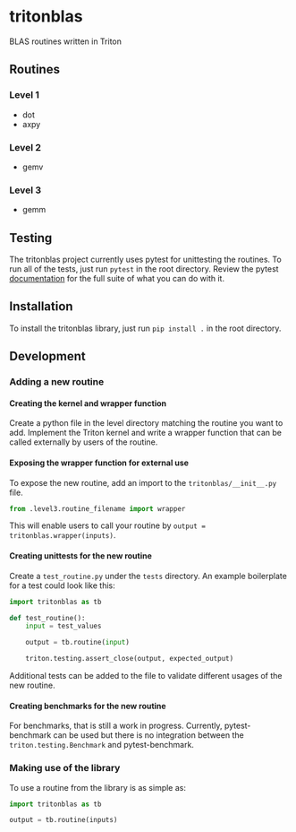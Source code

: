 # tritonblas
BLAS routines written in Triton

## Routines

### Level 1

* dot
* axpy

### Level 2

* gemv

### Level 3

* gemm

## Testing

The tritonblas project currently uses pytest for unittesting the routines.
To run all of the tests, just run `pytest` in the root directory. Review
the pytest [documentation](https://docs.pytest.org/en/stable/) for the full
suite of what you can do with it.

## Installation

To install the tritonblas library, just run `pip install .` in the root directory.

## Development

### Adding a new routine

#### Creating the kernel and wrapper function

Create a python file in the level directory matching the routine you want to add.
Implement the Triton kernel and write a wrapper function that can be called
externally by users of the routine.

#### Exposing the wrapper function for external use

To expose the new routine, add an import to the `tritonblas/__init__.py` file.

```python
from .level3.routine_filename import wrapper
```

This will enable users to call your routine by
`output = tritonblas.wrapper(inputs)`.

#### Creating unittests for the new routine

Create a `test_routine.py` under the `tests` directory. An example boilerplate
for a test could look like this:

```python
import tritonblas as tb

def test_routine():
    input = test_values

    output = tb.routine(input)

    triton.testing.assert_close(output, expected_output)
```

Additional tests can be added to the file to validate different usages of the
new routine.

#### Creating benchmarks for the new routine

For benchmarks, that is still a work in progress. Currently, pytest-benchmark
can be used but there is no integration between the `triton.testing.Benchmark`
and pytest-benchmark.

### Making use of the library

To use a routine from the library is as simple as:

```python
import tritonblas as tb

output = tb.routine(inputs)
```
